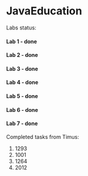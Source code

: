 # JavaEducation
Labs status:
#### Lab 1 - done
#### Lab 2 - done
#### Lab 3 - done
#### Lab 4 - done
#### Lab 5 - done
#### Lab 6 - done
#### Lab 7 - done

Completed tasks from Timus:
1. 1293
2. 1001
3. 1264
4. 2012
